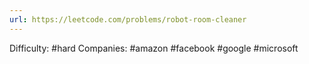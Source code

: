 ```yaml
---
url: https://leetcode.com/problems/robot-room-cleaner
---
```


Difficulty: #hard
Companies: #amazon #facebook #google #microsoft